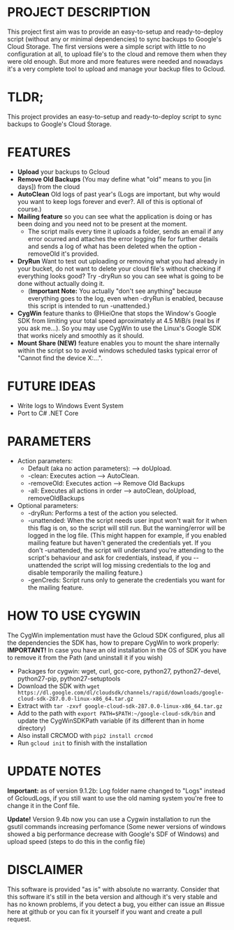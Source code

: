 # PROJECT DESCRIPTION
This project first aim was to provide an easy-to-setup and ready-to-deploy script (without any or minimal dependencies) to sync backups to Google's Cloud Storage. The first versions were a simple script with little to no configuration at all, to upload file's to the cloud and remove them when they were old enough. But more and more features were needed and nowadays it's a very complete tool to upload and manage your backup files to Gcloud.

# TLDR;
This project provides an easy-to-setup and ready-to-deploy script to sync backups to Google's Cloud Storage.

# FEATURES
* **Upload** your backups to Gcloud
* **Remove Old Backups** (You may define what "old" means to you [in days]) from the cloud
* **AutoClean** Old logs of past year's (Logs are important, but why would you want to keep logs forever and ever?. All of this is optional of course.)
* **Mailing feature** so you can see what the application is doing or has been doing and you need not to be present at the moment.
  * The script mails every time it uploads a folder, sends an email if any error ocurred and attaches the error logging file for further details and sends a log of what has been deleted when the option -removeOld it's provided.
* **DryRun** Want to test out uploading or removing what you had already in your bucket, do not want to delete your cloud file's without checking if everything looks good? Try -dryRun so you can see what is going to be done without actually doing it. 
  * (**Important Note:** You actually "don't see anything" because everything goes to the log, even when -dryRun is enabled, because this script is intended to run -unattended.)
* **CygWin** feature thanks to @HieiOne that stops the Window's Google SDK from limiting your total speed aproximately at 4.5 MiB/s (real bs if you ask me...). So you may use CygWin to use the Linux's Google SDK that works nicely and smoothly as it should.
* **Mount Share (NEW)** feature enables you to mount the share internally within the script so to avoid windows scheduled tasks typical error of "Cannot find the device X:...".

# FUTURE IDEAS
* Write logs to Windows Event System
* Port to C# .NET Core

# PARAMETERS
* Action parameters:
  * Default (aka no action parameters): --> doUpload.
  * -clean: Executes action --> AutoClean.
  * -removeOld: Executes action --> Remove Old Backups
  * -all: Executes all actions in order --> autoClean, doUpload, removeOldBackups
* Optional parameters:
  * -dryRun: Performs a test of the action you selected.
  * -unattended: When the script needs user input won't wait for it when this flag is on, so the script will still run. But the warning/error will be logged in the log file. (This might happen for example, if you enabled mailing feature but haven't generated the credentials yet. If you don't -unattended, the script will understand you're attending to the script's behaviour and ask for credentials, instead, if you --unattended the script will log missing credentials to the log and disable temporarily the mailing feature.)
  * -genCreds: Script runs only to generate the credentials you want for the mailing feature.

# HOW TO USE CYGWIN
The CygWin implementation must have the Gcloud SDK configured, plus all the dependencies the SDK has, how to prepare CygWin to work properly:
**IMPORTANT!** In case you have an old installation in the OS of SDK you have to remove it from the Path (and uninstall it if you wish)
* Packages for cygwin: wget, curl, gcc-core, python27, python27-devel, python27-pip, python27-setuptools
* Download the SDK with `wget https://dl.google.com/dl/cloudsdk/channels/rapid/downloads/google-cloud-sdk-287.0.0-linux-x86_64.tar.gz`
* Extract with `tar -zxvf google-cloud-sdk-287.0.0-linux-x86_64.tar.gz`
* Add to the path with `export PATH=$PATH:~/google-cloud-sdk/bin` and update the CygWinSDKPath variable (if its different than in home directory)
* Also install CRCMOD with `pip2 install crcmod`
* Run `gcloud init` to finish with the installation

# UPDATE NOTES
**Important:** as of version 9.1.2b: Log folder name changed to "Logs" instead of GcloudLogs, if you still want to use the old naming system you're free to change it in the Conf file.

**Update!** Version 9.4b now you can use a Cygwin installation to run the gsutil commands increasing perfomance (Some newer versions of windows showed a big performance decrease with Google's SDF of Windows) and upload speed (steps to do this in the config file)


# DISCLAIMER
This software is provided "as is" with absolute no warranty. Consider that this software it's still in the beta version and although it's very stable and has no known problems, if you detect a bug, you either can issue an #issue here at github or you can fix it yourself if you want and create a pull request.

